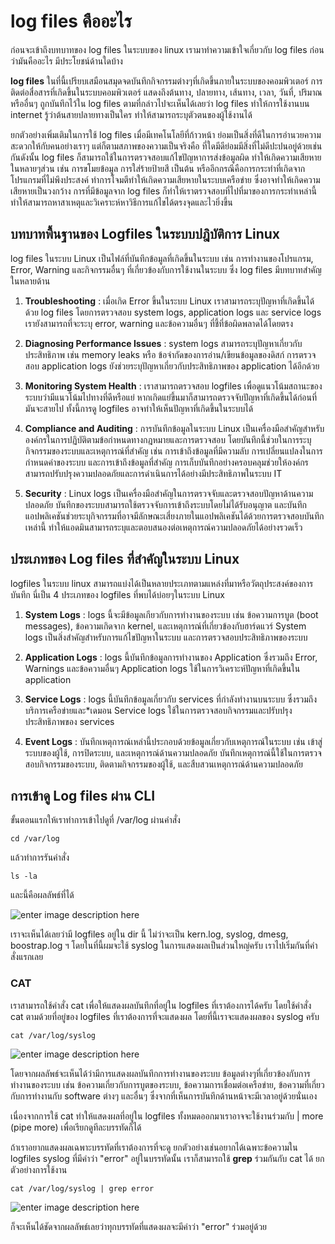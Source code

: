 
# log files คืออะไร
ก่อนจะเข้าถึงบทบาทของ log files ในระบบของ linux เรามาทำความเข้าใจเกี่ยวกับ log files ก่อนว่ามันคืออะไร มีประโยชน์ด้านใดบ้าง

**log files** ในที่นี้เปรียบเสมือนสมุดจดบันทึกกิจกรรมต่างๆที่เกิดขึ้นภายในระบบของคอมพิวเตอร์ การติดต่อสื่อสารที่เกิดขึ้นในระบบคอมพิวเตอร์ แสดงถึงต้นทาง, ปลายทาง, เส้นทาง, เวลา, วันที่, ปริมาณ หรืออื่นๆ ถูกบันทึกไว้ใน log files ตามที่กล่าวไปจะเห็นได้เลยว่า log files ทำให้การใช้งานบน internet รู้ว่าต้นสายปลายทางเป็นใคร ทำให้สามารถระบุตัวตนของผู้ใช้งานได้ 

ยกตัวอย่างเพิ่มเติมในการใช้ log files เมื่อมีเทคโนโลยีที่ก้าวหน้า ย่อมเป็นสิ่งที่ดีในการอำนวยความสะดวกให้กับคนอย่างเราๆ แต่ก็ตามสภาพของความเป็นจริงคือ ที่ใดมีดีย่อมมีสิ่งที่ไม่ดีปะปนอยู่ด้วยเช่นกันดังนั้น log files ก็สามารถใช้ในการตรวจสอบแก้ไขปัญหาการส่งข้อมูลผิด ทำให้เกิดความเสียหายในหลายๆส่วน เช่น การขโมยข้อมูล การใส่ร้ายป้ายสี เป็นต้น หรืออีกกรณีคือการกระทำที่เกิดจากโปรแกรมที่ไม่พึงประสงค์ ทำการโจมตีทำให้เกิดความเสียหายในระบบเครือข่าย ซึ่งอาจทำให้เกิดความเสียหายเป็นวงกว้าง การที่มีข้อมูลจาก log files ก็ทำให้เราตรวจสอบที่ไปที่มาของการกระทำเหล่านี้ ทำให้สามารถหาสาเหตุและวิเคราะห์หาวิธีการแก้ไขได้ตรงจุดและไวยิ่งขึ้น

## บทบาทพื้นฐานของ Logfiles ในระบบปฎิบัติการ Linux

log files ในระบบ Linux เป็นไฟล์ที่บันทึกข้อมูลที่เกิดขึ้นในระบบ เช่น การทำงานของโปรแกรม, Error, Warning และกิจกรรมอื่นๆ ที่เกี่ยวข้องกับการใช้งานในระบบ ซึ่ง log files มีบทบาทสำคัญในหลายด้าน
1. **Troubleshooting** : เมื่อเกิด Error ขึ้นในระบบ Linux เราสามารถระบุปัญหาที่เกิดขึ้นได้ด้วย log files โดยการตรวจสอบ system logs, application logs และ service logs เรายังสามารถที่จะระบุ error, warning และข้อความอื่นๆ ที่ชี้ที่ข้อผิดพลาดได้โดยตรง

2. **Diagnosing Performance Issues** : system logs สามารถระบุปัญหาเกี่ยวกับประสิทธิภาพ เช่น memory leaks หรือ ข้อจำกัดของการอ่าน/เขียนข้อมูลของดิสก์ การตรวจสอบ application logs ยังช่วยระบุปัญหาเกี่ยวกับประสิทธิภาพของ application ได้อีกด้วย

3. **Monitoring System Health** : เราสามารถตรวจสอบ logfiles เพื่อดูแนวโน้มสถานะของระบบว่ามีแนวโน้มไปทางที่ดีหรือแย่ หากเกิดแย่ขึ้นมาก็สามารถตรวจจับปัญหาที่เกิดขึ้นได้ก่อนที่มันจะสายไป ทั้งนี้การดู logfiles อาจทำให้เห็นปัญหาที่เกิดขึ้นในระบบได้

4. **Compliance and Auditing** : การบันทึกข้อมูลในระบบ Linux เป็นเครื่องมือสำคัญสำหรับองค์กรในการปฏิบัติตามข้อกำหนดทางกฎหมายและการตรวจสอบ โดยบันทึกนี้ช่วยในการระบุกิจกรรมของระบบและเหตุการณ์ที่สำคัญ เช่น การเข้าถึงข้อมูลที่มีความลับ การเปลี่ยนแปลงในการกำหนดค่าของระบบ และการเข้าถึงข้อมูลที่สำคัญ การเก็บบันทึกอย่างครอบคลุมช่วยให้องค์กรสามารถปรับปรุงความปลอดภัยและการดำเนินการได้อย่างมีประสิทธิภาพในระบบ IT

5. **Security** : Linux logs เป็นเครื่องมือสำคัญในการตรวจจับและตรวจสอบปัญหาด้านความปลอดภัย บันทึกของระบบสามารถใช้ตรวจจับการเข้าถึงระบบโดยไม่ได้รับอนุญาต และบันทึกแอปพลิเคชันช่วยระบุกิจกรรมที่อาจมีลักษณะเสี่ยงภายในแอปพลิเคชันได้ด้วยการตรวจสอบบันทึกเหล่านี้ ทำให้แอดมินสามารถระบุและตอบสนองต่อเหตุการณ์ความปลอดภัยได้อย่างรวดเร็ว

## ประเภทของ Log files ที่สำคัญในระบบ Linux

logfiles ในระบบ linux สามารถแบ่งได้เป็นหลายประเภทตามแหล่งที่มาหรือวัตถุประสงค์ของการบันทึก นี่เป็น 4 ประเภทของ logfiles ที่พบได้บ่อยๆในระบบ Linux

1. **System Logs** : logs นี้จะมีข้อมูลเกียวกับการทำงานของระบบ เช่น ข้อความการบูต (boot messages), ข้อความเกิดจาก kernel, และเหตุการณ์ที่เกี่ยวข้องกับฮาร์ดแวร์ System logs เป็นสิ่งสำคัญสำหรับการแก้ไขปัญหาในระบบ และการตรวจสอบประสิทธิภาพของระบบ

2. **Application Logs** : logs นี้บันทึกข้อมูลการทำงานของ Application ซึ่งรวมถึง Error, Warnings และข้อความอื่นๆ Application logs ใช้ในการวิเคราะห์ปัญหาที่เกิดขึ้นใน application 

3. **Service Logs** : logs นี้บันทึกข้อมูลเกี่ยวกับ services ที่กำลังทำงานบนระบบ ซึ่งรวมถึงบริการเครือข่ายและ*เดมอน Service logs ใช้ในการตรวจสอบกิจกรรมและปรับปรุงประสิทธิภาพของ services 

4. **Event Logs** : บันทึกเหตุการณ์เหล่านี้ประกอบด้วยข้อมูลเกี่ยวกับเหตุการณ์ในระบบ เช่น เข้าสู่ระบบของผู้ใช้, การปิดระบบ, และเหตุการณ์ด้านความปลอดภัย บันทึกเหตุการณ์นี้ใช้ในการตรวจสอบกิจกรรมของระบบ, ติดตามกิจกรรมของผู้ใช้, และสืบสวนเหตุการณ์ด้านความปลอดภัย

## การเข้าดู Log files ผ่าน CLI
ขั้นตอนแรกให้เราทำการเข้าไปดูที่ /var/log ผ่านคำสั่ง

	cd /var/log
แล้วทำการรันคำสั่ง
	
	ls -la
และนี้คือผลลัพธ์ที่ได้

![enter image description here](https://media.discordapp.net/attachments/1110947924369743925/1205859121971204106/image.png?ex=65d9e6d2&is=65c771d2&hm=1424b9090e6161c3af2521d91de2cdfc216a18d42ada8398c73926cbfce41cdb&=&format=webp&quality=lossless)

เราจะเห็นได้เลยว่ามี logfiles อยู่ใน dir นี้ ไม่ว่าจะเป็น kern.log, syslog, dmesg, boostrap.log ฯ โดยในที่นี้ผมจะใช้ syslog ในการแสดงผลเป็นส่วนใหญ่ครับ เราไปเริ่มกันที่คำสั่งแรกเลย

### CAT 
เราสามารถใช้คำสั่ง cat เพื่อให้แสดงผลบันทึกที่อยู่ใน logfiles ที่เราต้องการได้ครับ โดยใช้คำสั่ง cat ตามด้วยที่อยู่ของ logfiles ที่เราต้องการที่จะแสดงผล โดยที่นี้เราจะแสดงผลของ syslog ครับ


	cat /var/log/syslog
![enter image description here](https://media.discordapp.net/attachments/1110947924369743925/1205863416342909018/image.png?ex=65d9ead2&is=65c775d2&hm=a8516712c496a9ec4f67b7e3c17d8bd99528181e03c5c615825550531ed2f2f5&=&format=webp&quality=lossless)

โดยจากผลลัพธ์จะเห็นได้ว่ามีการแสดงผลบันทึกการทำงานของระบบ ข้อมูลต่างๆที่เกี่ยวข้องกับการทำงานของระบบ เช่น ข้อความเกี่ยวกับการบูตของระบบ, ข้อความการเชื่อมต่อเครือข่าย, ข้อความที่เกี่ยวกับการทำงานกับ software ต่างๆ และอื่นๆ ซึ่งจากที่เห็นการบันทึกด้านหน้าจะมีเวลาอยู่ด้วยนั่นเอง


เนื่องจากการใช้ cat ทำให้แสดงผลที่อยู่ใน logfiles ทั้งหมดออกมาเราอาจจะใช้งานร่วมกับ | more (pipe more) เพื่อเรียกดูทีละบรรทัดก็ได้

ถ้าเราอยากแสดงผลเฉพาะบรรทัดที่เราต้องการที่จะดู ยกตัวอย่างเช่นอยากได้เฉพาะข้อความใน logfiles syslog ที่มีคำว่า "error" อยู่ในบรรทัดนั้น เราก็สามารถใช้ **grep** ร่วมกันกับ cat ได้ ยกตัวอย่างการใช้งาน

	cat /var/log/syslog | grep error

 
![enter image description here](https://media.discordapp.net/attachments/1110947924369743925/1205865598907842580/image.png?ex=65d9ecda&is=65c777da&hm=287628bcf736e779ec89a7a1099ba540600a25ba8cc18d785684975f35064b65&=&format=webp&quality=lossless)


ก็จะเห็นได้ชัดจากผลลัพธ์เลยว่าทุกบรรทัดที่แสดงผลจะมีคำว่า "error" ร่วมอยู่ด้วย
